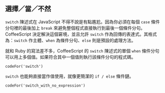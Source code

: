 ## 選擇／當／不然

`switch` 陳述式在 JavaScript 不得不說是有點尷尬。因為你必須在每個 `case` 條件分句裡的最後加上 `break` 來避免整個程式直接執行到最後一個條件分句。CoffeeScript 決定解決這個窘境，並且允許 `switch` 作為回傳的表達式。其格式為：`switch` 作主體、`when` 為條件分句、`else` 則是預設的處理方法。

就和 Ruby 的寫法差不多，CoffeeScript 的 `switch` 陳述式的單個 `when` 條件分句可以用上多個值。如果符合其中一個值則執行該條件分句的程式碼。

```
codeFor('switch')
```

`switch` 也能夠直接當作值使用，就像更簡潔的 `if / else` 條件鏈。

```
codeFor('switch_with_no_expression')
```
